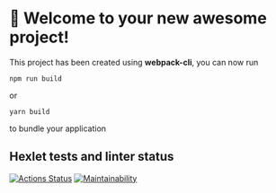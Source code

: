 # 🚀 Welcome to your new awesome project!

This project has been created using **webpack-cli**, you can now run

```
npm run build
```

or

```
yarn build
```

to bundle your application

## Hexlet tests and linter status

[![Actions Status](https://github.com/DmitryKr2021/frontend-project-11/workflows/hexlet-check/badge.svg)](https://github.com/DmitryKr2021/frontend-project-11/actions)
[![Maintainability](https://api.codeclimate.com/v1/badges/eafd11818fd3b17c1ab7/maintainability)](https://codeclimate.com/github/DmitryKr2021/frontend-project-11/maintainability)